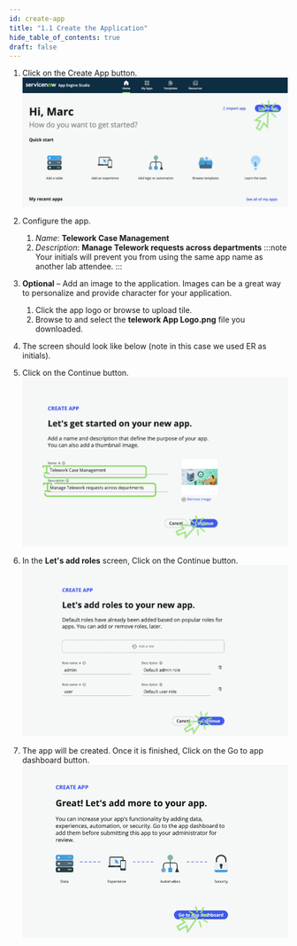 ```yaml
---
id: create-app
title: "1.1 Create the Application"
hide_table_of_contents: true
draft: false
---
```


1. Click on the <span className="aes_button">Create App</span> button.
![](images/1_Create_App.png)


2. Configure the app.
    1. _Name_: **Telework Case Management**
    2. _Description_: **Manage Telework requests across departments**
    :::note
    Your initials will prevent you from using the same app name as another lab attendee.
    :::


3. **Optional** – Add an image to the application. Images can be a great way to personalize and provide character for your application.
    1. Click the app logo or browse to upload tile.
    2. Browse to and select the  **telework App Logo.png** file you downloaded.


4. The screen should look like below (note in this case we used ER as initials).


5. Click on the <span className="aes_button">Continue</span> button.
![](./images/1_New_App_Final_State_ER.png)


6. In the __Let's add roles__ screen, Click on the <span className="aes_button">Continue</span> button.
![](images/1_add_roles.png)


7. The app will be created. Once it is finished, Click on the <span className="aes_button">Go to app dashboard</span> button.
![](images/Go_to_app_dashboard.png)